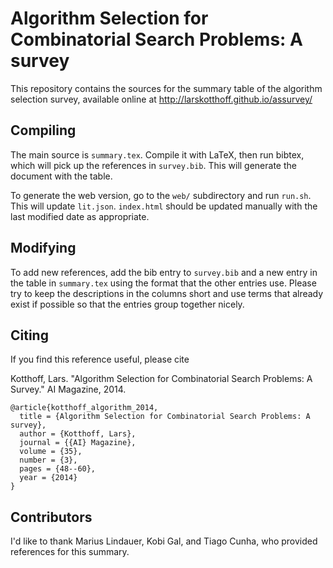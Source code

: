 # Algorithm Selection for Combinatorial Search Problems: A survey

This repository contains the sources for the summary table of the algorithm
selection survey, available online at http://larskotthoff.github.io/assurvey/

## Compiling

The main source is `summary.tex`. Compile it with LaTeX, then run bibtex, which
will pick up the references in `survey.bib`. This will generate the document
with the table.

To generate the web version, go to the `web/` subdirectory and run `run.sh`.
This will update `lit.json`. `index.html` should be updated manually with the
last modified date as appropriate.

## Modifying

To add new references, add the bib entry to `survey.bib` and a new entry in the
table in `summary.tex` using the format that the other entries use. Please try
to keep the descriptions in the columns short and use terms that already exist
if possible so that the entries group together nicely.

## Citing

If you find this reference useful, please cite

Kotthoff, Lars. "Algorithm Selection for Combinatorial Search Problems: A Survey." AI Magazine, 2014.

    @article{kotthoff_algorithm_2014,
	  title = {Algorithm Selection for Combinatorial Search Problems: A survey},
	  author = {Kotthoff, Lars},
      journal = {{AI} Magazine},
      volume = {35},
      number = {3},
      pages = {48--60},
	  year = {2014}
    }

## Contributors

I'd like to thank Marius Lindauer, Kobi Gal, and Tiago Cunha, who provided references for this
summary.
